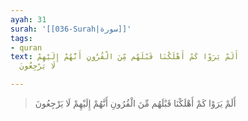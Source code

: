 ```yaml
---
ayah: 31
surah: '[[036-Surah|سورة]]'
tags:
- quran
text: أَلَمْ يَرَوْا كَمْ أَهْلَكْنَا قَبْلَهُم مِّنَ الْقُرُونِ أَنَّهُمْ إِلَيْهِمْ
  لَا يَرْجِعُونَ

---
```

> أَلَمْ يَرَوْا كَمْ أَهْلَكْنَا قَبْلَهُم مِّنَ الْقُرُونِ أَنَّهُمْ إِلَيْهِمْ لَا يَرْجِعُونَ
